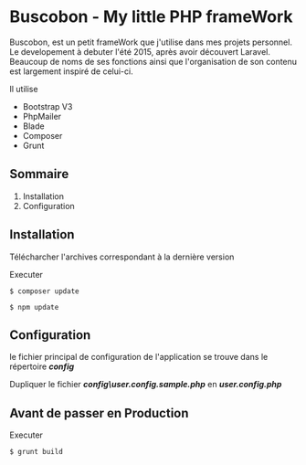 # Buscobon - My little PHP frameWork #
Buscobon, est un petit frameWork que j'utilise dans mes projets personnel. Le developement à debuter l'été 2015, après avoir découvert Laravel.
Beaucoup de noms de ses fonctions ainsi que l'organisation de son contenu est largement inspiré de celui-ci.

Il utilise
 - Bootstrap V3
 - PhpMailer
 - Blade
 - Composer
 - Grunt

## Sommaire ##
 1. Installation
 2. Configuration

## Installation ##
Télécharcher l'archives correspondant à la dernière version

Executer
```
$ composer update
```
```
$ npm update
```

## Configuration ##
le fichier principal de configuration de l'application se trouve dans le répertoire ***config***

Dupliquer le fichier ***config\user.config.sample.php*** en ***user.config.php***

## Avant de passer en Production ##
Executer
```
$ grunt build
```